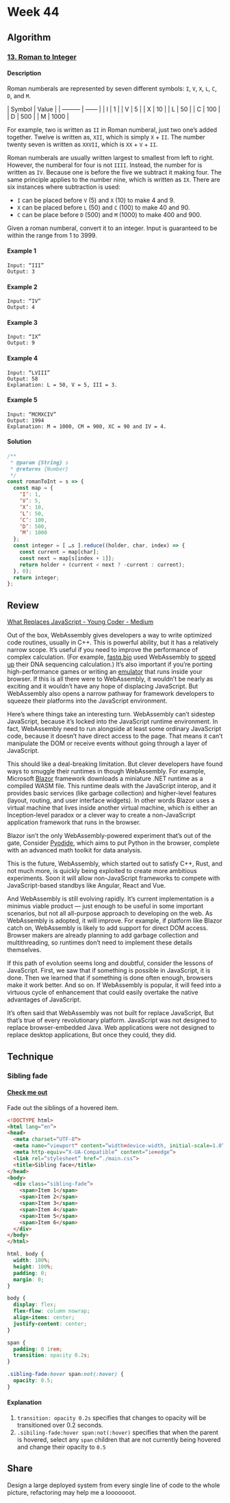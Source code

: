 # Week 44

## Algorithm

### [13. Roman to Integer](https://leetcode.com/problems/roman-to-integer/)

#### Description

Roman numberals are represented by seven different symbols: `I`, `V`, `X`, `L`, `C`, `D`, and `M`.

| Symbol | Value |
| ——— | —— |
| I      | 1     |
| V      | 5     |
| X      | 10    |
| L      | 50    |
| C      | 100   |
| D      | 500   |
| M      | 1000  |

For example, two is written as `II` in Roman numberal, just two one’s added together. Twelve is written as, `XII`, which is simply `X` + `II`. The number twenty seven is written as `XXVII`, which is `XX` + `V` + `II`. 

Roman numberals are usually written largest to smallest from left to right. However, the numberal for four is not `IIII`. Instead, the number for is written as `IV`. Because one is before the five we subtract it making four. The same principle applies to the number nine, which is written as `IX`. There are six instances where subtraction is used:

- `I` can be placed before `V` (5) and `X` (10) to make 4 and 9.
- `X` can be placed before `L` (50) and `C` (100) to make 40 and 90.
- `C` can be place before `D` (500) and `M` (1000) to make 400 and 900.

Given a roman numberal, convert it to an integer. Input is guaranteed to be within the range from 1 to 3999.

#### Example 1

```example
Input: “III”
Output: 3
```

#### Example 2

```example
Input: “IV”
Output: 4
```

#### Example 3

```example
Input: “IX”
Output: 9
```

#### Example 4

```example
Input: “LVIII”
Output: 58
Explanation: L = 50, V = 5, III = 3.
```

#### Example 5

```example
Input: “MCMXCIV”
Output: 1994
Explanation: M = 1000, CM = 900, XC = 90 and IV = 4.
```

#### Solution

```javascript
/**
 * @param {String} s 
 * @returns {Number}
 */
const romanToInt = s => {
  const map = {
    ‘I’: 1,
    ‘V’: 5,
    ‘X’: 10,
    ‘L’: 50,
    ‘C’: 100,
    ‘D’: 500,
    ‘M’: 1000
  };
  const integer = [ …s ].reduce((holder, char, index) => {
    const current = map[char];
    const next = map[s[index + 1]];
    return holder + (current < next ? -current : current);
  }, 0);
  return integer;
};
```

## Review

[What Replaces JavaScript - Young Coder - Medium](https://medium.com/young-coder/what-replaces-javascript-a6493b4e2d6e)

Out of the box, WebAssembly gives developers a way to write optimized code routines, usually in C++. This is powerful ability, but it has a relatively narrow scope. It’s useful if you need to improve the performance of complex calculation. (For example, [fastq.bio](fastq.bio) used WebAssembly to [speed up](https://www.smashingmagazine.com/2019/04/webassembly-speed-web-app/) their DNA sequencing calculation.) It’s also important if you’re porting high-performance games or writing an [emulator](https://win95.ajf.me/) that runs inside your browser. If this is all there were to WebAssembly, it wouldn’t be nearly as exciting and it wouldn’t have any hope of displacing JavaScript. But WebAssembly also opens a narrow pathway for framework developers to squeeze their platforms into the JavaScript environment.

Here’s where things take an interesting turn. WebAssembly can’t sidestep JavaScript, because it’s locked into the JavaScript runtime environment. In fact, WebAssembly need to run alongside at least some ordinary JavaScript code, because it doesn’t have direct access to the page. That means it can’t manipulate the DOM or receive events without going through a layer of JavaScript.

This should like a deal-breaking limitation. But clever developers have found ways to smuggle their runtimes in though WebAssembly. For example, Microsoft [Blazor](https://dotnet.microsoft.com/apps/aspnet/web-apps/blazor) framework downloads a miniature .NET runtime as a compiled WASM file. This runtime deals with the JavaScript interop, and it provides basic services (like garbage collection) and higher-level features (layout, routing, and user interface widgets). In other words Blazor uses a virtual machine that lives inside another virtual machine, which is either an Inception-level paradox or a clever way to create a non-JavaScript application framework that runs in the browser.

Blazor isn’t the only WebAssembly-powered experiment that’s out of the gate, Consider [Pyodide](https://hacks.mozilla.org/2019/04/pyodide-bringing-the-scientific-python-stack-to-the-browser/), which aims to put Python in the browser, complete with an advanced math toolkit for data analysis.

This is the future, WebAssembly, which started out to satisfy C++, Rust, and not much more, is quickly being exploited to create more ambitious experiments. Soon it will allow non-JavaScript frameworks to compete with JavaScript-based standbys like Angular, React and Vue.

And WebAssembly is still evolving rapidly. It’s current implementation is a minimus viable product — just enough to be useful in some important scenarios, but not all all-purpose approach to developing on the web. As WebAssembly is adopted, it will improve. For example, if platform like Blazor catch on, WebAssembly is likely to add support for direct DOM access. Browser makers are already planning to add garbage collection and multithreading, so runtimes don’t need to implement these details themselves.

If this path of evolution seems long and doubtful, consider the lessons of JavaScript. First, we saw that if something is possible in JavaScript, it is done. Then we learned that if something is done often enough, browsers make it work better. And so on. If WebAssembly is popular, it will feed into a virtuous cycle of enhancement that could easily overtake the native advantages of JavaScript.

It’s often said that WebAssembly was not built for replace JavaScript, But that’s true of every revolutionary platform. JavaScript was not designed to replace browser-embedded Java. Web applications were not designed to replace desktop applications, But once they could, they did.

## Technique

### Sibling fade

#### [Check me out](https://codepen.io/charleserious/pen/ZEEvmKG)

Fade out the siblings of a hovered item.

```html
<!DOCTYPE html>
<html lang=“en”>
<head>
  <meta charset=“UTF-8">
  <meta name=“viewport" content=“width=device-width, initial-scale=1.0”>
  <meta http-equiv=“X-UA-Compatible” content=“ie=edge”>
  <link rel=“stylesheet” href=“./main.css”>
  <title>Sibling face</title>
</head>
<body>
  <div class=“sibling-fade”>
    <span>Item 1</span>
    <span>Item 2</span>
    <span>Item 3</span>
    <span>Item 4</span>
    <span>Item 5</span>
    <span>Item 6</span>
  </div>
</body>
</html>
```

```css
html, body {
  width: 100%;
  height: 100%;
  padding: 0;
  margin: 0;
}

body {
  display: flex;
  flex-flow: column nowrap;
  align-items: center;
  justify-content: center;
}

span {
  padding: 0 1rem;
  transition: opacity 0.2s;
}

.sibling-fade:hover span:not(:hover) {
  opacity: 0.5;
}
```

#### Explanation

1. `transition: opacity 0.2s` specifies that changes to opacity will be transitioned over 0.2 seconds.
2. `.sibiling-fade:hover span:not(:hover)` specifies that when the parent is hovered, select any `span` children that are not currently being hovered and change their opacity to `0.5`

## Share

Design a large deployed system from every single line of code to the whole picture, refactoring may help me a looooooot.